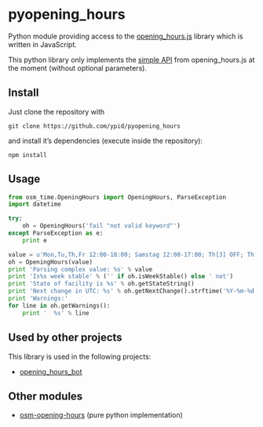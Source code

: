 # pyopening_hours
Python module providing access to the [opening_hours.js][oh-lib] library which is written in JavaScript.

[oh-lib]: https://github.com/ypid/opening_hours.js

This python library only implements the [simple API](https://github.com/ypid/opening_hours.js#simple-api) from opening_hours.js at the moment (without optional parameters).

## Install

Just clone the repository with

```
git clone https://github.com/ypid/pyopening_hours
```

and install it’s dependencies (execute inside the repository):
```
npm install
```

## Usage

```python
from osm_time.OpeningHours import OpeningHours, ParseException
import datetime

try:
    oh = OpeningHours('fail "not valid keyword"')
except ParseException as e:
    print e

value = u'Mon,Tu,Th,Fr 12:00-18:00; Samstag 12:00-17:00; Th[3] OFF; Th[-1] off'
oh = OpeningHours(value)
print 'Parsing complex value: %s' % value
print 'Is%s week stable' % ('' if oh.isWeekStable() else ' not')
print 'State of facility is %s' % oh.getStateString()
print 'Next change in UTC: %s' % oh.getNextChange().strftime('%Y-%m-%d %H:%M:%S')
print 'Warnings:'
for line in oh.getWarnings():
    print '  %s' % line
```

## Used by other projects
This library is used in the following projects:

* [opening\_hours\_bot][]

[opening\_hours\_bot]: https://github.com/ypid/opening_hours_bot

## Other modules
* [osm-opening-hours](https://github.com/martinfilliau/osm-opening-hours) (pure python implementation)
